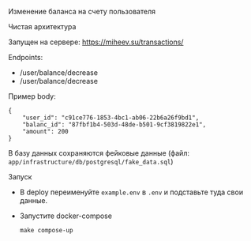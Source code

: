 Изменение баланса на счету пользователя

Чистая архитектура

Запущен на сервере: https://miheev.su/transactions/

Endpoints:
- /user/balance/decrease
- /user/balance/decrease

Пример body:
```
{
    "user_id": "c91ce776-1853-4bc1-ab06-22b6a26f9bd1",
    "balanc_id": "87fbf1b4-503d-48de-b501-9cf3819822e1",
    "amount": 200
}
```
В базу данных сохраняются фейковые данные (файл: ```app/infrastructure/db/postgresql/fake_data.sql```)

Запуск

- В deploy переименуйте ```example.env``` в ```.env``` и подставьте туда свои данные.

- Запустите docker-compose
    ```
    make compose-up
    ```